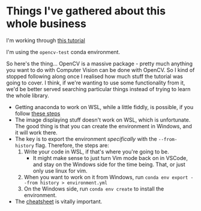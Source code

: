 # Things I've gathered about this whole business

I'm working through [this
tutorial](https://www.javatpoint.com/opencv-basic-operation-on-images)

I'm using the `opencv-test` conda environment.

So here's the thing... OpenCV is a massive package - pretty much anything you
want to do with Computer Vision can be done with OpenCV. So I kind of stopped
following along once I realised how much stuff the tutorial was going to cover.
I think, if we're wanting to use some functionality from it, we'd be better
served searching particular things instead of trying to learn the whole library.

- Getting anaconda to work on WSL, while a little fiddly, is possible, if you
  follow [these steps](https://gist.github.com/kauffmanes/5e74916617f9993bc3479f401dfec7da)
- The image displaying stuff doesn't work on WSL, which is unfortunate. The good
  thing is that you can create the environment in Windows, and it will work
  there.
- The key is to export the environment *specifically* with the `--from-history`
  flag. Therefore, the steps are:
  1. Write your code in WSL, if that's where you're going to be.
     - It might make sense to just turn Vim mode back on in VSCode, and stay on
       the Windows side for the time being. That, or just only use linux for
       vim.
  2. When you want to work on it from Windows, run `conda env export --from
     history > environment.yml`
  3. On the Windows side, run `conda env create` to install the environment.
- The [cheatsheet](file:///C:/Users/64221/Downloads/conda-cheatsheet.pdf) is
  vitally important.
